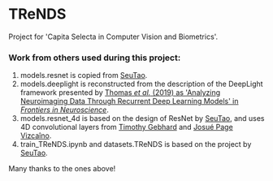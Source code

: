 # TReNDS
Project for 'Capita Selecta in Computer Vision and Biometrics'.

### Work from others used during this project:
1. models.resnet is copied from <a href='https://github.com/SeuTao/RSNA2019_Intracranial-Hemorrhage-Detection/blob/master/3DNet/models/resnet.py'> SeuTao</a>.
2. models.deeplight is reconstructed from the description of the DeepLight framework presented by <a href='https://www.frontiersin.org/articles/10.3389/fnins.2019.01321/'>Thomas <i>et al.</i> (2019) as 'Analyzing Neuroimaging Data Through Recurrent Deep Learning Models' in <i>Frontiers in Neuroscience</i></a>.
3. models.resnet_4d is based on the design of ResNet by <a href='https://github.com/SeuTao/RSNA2019_Intracranial-Hemorrhage-Detection/tree/bbdb1e1d645953ef4b2f23c87b6fba44aff023ea/3DNet'> SeuTao</a>, and uses 4D convolutional layers from <a href='https://github.com/timothygebhard/pytorch-conv4d'>Timothy Gebhard</a> and <a href='https://github.com/pvjosue/pytorch_convNd'>Josué Page Vizcaîno</a>.
4. train_TReNDS.ipynb and datasets.TReNDS is based on the project by <a href='https://github.com/SeuTao/RSNA2019_Intracranial-Hemorrhage-Detection/tree/bbdb1e1d645953ef4b2f23c87b6fba44aff023ea/3DNet'> SeuTao</a>.

Many thanks to the ones above!
